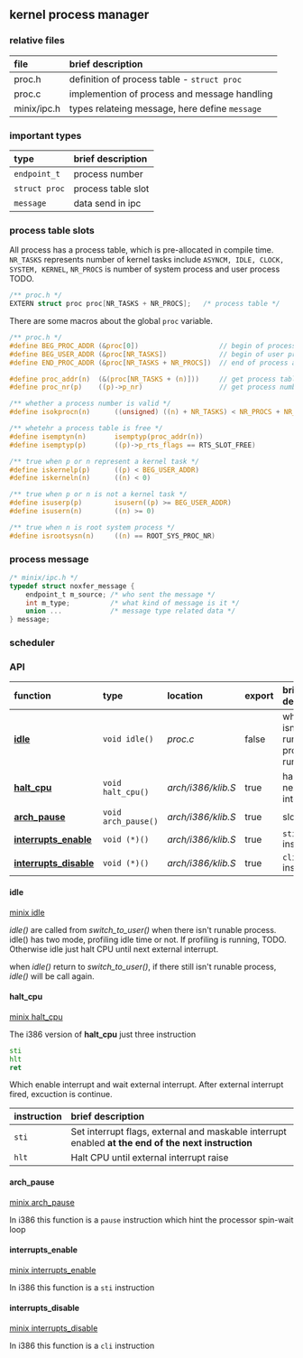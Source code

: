 ## kernel process manager


### relative files

| file | brief description |
|:---|:---|
| proc.h | definition of process table - `struct proc`|
| proc.c | implemention of process and message handling |
| minix/ipc.h | types relateing message, here define `message` |


### important types 

| type | brief description |
|:---|:---|
| `endpoint_t`  | process number |
| `struct proc` | process table slot |
| `message`     | data send in ipc |


### process table slots

All process has a process table, which is pre-allocated in compile time.
`NR_TASKS` represents number of kernel tasks include `ASYNCM, IDLE, CLOCK, SYSTEM, KERNEL`,
`NR_PROCS` is number of system process and user process TODO.
``` c
/** proc.h */
EXTERN struct proc proc[NR_TASKS + NR_PROCS];	/* process table */
```

There are some macros about the global `proc` variable.
``` c
/** proc.h */
#define BEG_PROC_ADDR (&proc[0])                    // begin of process address
#define BEG_USER_ADDR (&proc[NR_TASKS])             // begin of user process address
#define END_PROC_ADDR (&proc[NR_TASKS + NR_PROCS])  // end of process address

#define proc_addr(n)  (&(proc[NR_TASKS + (n)]))     // get process table address by process number
#define proc_nr(p) 	  ((p)->p_nr)                   // get process number

/** whether a process number is valid */
#define isokprocn(n)      ((unsigned) ((n) + NR_TASKS) < NR_PROCS + NR_TASKS)

/** whetehr a process table is free */
#define isemptyn(n)       isemptyp(proc_addr(n))
#define isemptyp(p)       ((p)->p_rts_flags == RTS_SLOT_FREE)

/** true when p or n represent a kernel task */
#define iskernelp(p)	  ((p) < BEG_USER_ADDR)
#define iskerneln(n)	  ((n) < 0)

/** true when p or n is not a kernel task */
#define isuserp(p)        isusern((p) >= BEG_USER_ADDR)
#define isusern(n)        ((n) >= 0)

/** true when n is root system process */
#define isrootsysn(n)	  ((n) == ROOT_SYS_PROC_NR)
```


### process message

``` c
/* minix/ipc.h */
typedef struct noxfer_message {
	endpoint_t m_source; /* who sent the message */
	int m_type;	         /* what kind of message is it */
    union ...            /* message type related data */
} message;
```


### scheduler


### API

| function | type | location | export | brief description |
|:--- |:--- |:--- |:--- |:--- |
| [**idle**](#idle) | `void idle()` | *proc.c* | false | when three isn't runable process, run idle |
| [**halt_cpu**](#halt-cpu) | `void halt_cpu()` | *arch/i386/klib.S* | true | halt cpu util next interrupt |
| [**arch_pause**](#arch-pause) | `void arch_pause()` | *arch/i386/klib.S* | true | slow cpu |
| [**interrupts_enable**](#interrupts-enable) | `void (*)()` | *arch/i386/klib.S* | true | `sti` instruction |
| [**interrupts_disable**](#interrupts-disable) | `void (*)()` | *arch/i386/klib.S* | true | `cli` instruction |


#### idle
[minix idle](https://github.com/Stichting-MINIX-Research-Foundation/minix/blob/master/minix/kernel/proc.c#L176)

*idle()* are called from *switch_to_user()* when there isn't runable process.
idle() has two mode, profiling idle time or not.
If profiling is running, TODO.
Otherwise idle just halt CPU until next external interrupt.

when *idle()* return to *switch_to_user()*, if there still isn't runable process, *idle()* will be call again.


#### halt_cpu
[minix halt_cpu](https://github.com/Stichting-MINIX-Research-Foundation/minix/blob/master/minix/kernel/arch/i386/klib.S#L407)

The i386 version of **halt_cpu** just three instruction
``` asm
sti
hlt
ret
```
Which enable interrupt and wait external interrupt. After external interrupt fired, excuction is continue.

| instruction | brief description |
|:--- |:--- |
|`sti` | Set interrupt flags, external and maskable interrupt enabled **at the end of the next instruction** |
|`hlt` | Halt CPU until external interrupt raise |


#### arch_pause
[minix arch_pause](https://github.com/Stichting-MINIX-Research-Foundation/minix/blob/master/minix/kernel/arch/i386/klib.S#L785)

In i386 this function is a `pause` instruction which hint the processor spin-wait loop


#### interrupts_enable
[minix interrupts_enable](https://github.com/Stichting-MINIX-Research-Foundation/minix/blob/master/minix/kernel/arch/i386/klib.S#L797)

In i386 this function is a `sti` instruction


#### interrupts_disable
[minix interrupts_disable](https://github.com/Stichting-MINIX-Research-Foundation/minix/blob/master/minix/kernel/arch/i386/klib.S#L801)

In i386 this function is a `cli` instruction


